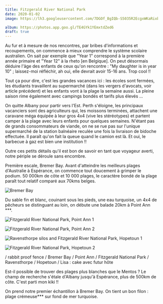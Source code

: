 ```yaml
---
title: Fitzgerald River National Park
date: 2020-01-02
image: https://lh3.googleusercontent.com/7DGOf_BgIQb-S5035R2EcgxWKaRixb_P1CHtzubxGT_9-he1w_pD6F8iZGyfkcZDjoLhwjljImpdhcA6VT8yqq9xwkoGXMQexJ86LYu4WQ5w_UpNU7NZJLUq4BmDbOQvqHKeGNFNX2c

album: https://photos.app.goo.gl/TE4GYk1YEmxtdZed6
draft: true
---
```


Au fur et à mesure de nos rencontres, par bribes d'informations et recoupements, on commence à mieux comprendre le système scolaire australien. On sait par exemple que "Year 1" correspond à la première année primaire et "Year 12" à la rheto [en Belgique]. On peut désormais déduire l'âge des enfants de ceux qu'on rencontre : "My daughter is in year 10" ; laissez-moi réfléchir, ah oui, elle devrait avoir 15-16 ans. Trop cool !!

Tout ça pour dire, c'est les grandes vacances ici : les écoles sont fermées, les étudiants travaillent au supermarché (dans les vergers d'avocats, voir article précédent) et les enfants vont à la plage la semaine aussi. La pleine saison rime également avec campings bondés et tarifs plus élevés ...

On quitte Albany pour partir vers l'Est. Perth s'éloigne, les principaux vacanciers sont des agriculteurs qui, les moissons terminées, attachent une caravane méga équipée à leur gros 4x4 (vive les stéréotypes) et partent camper à la plage avec leurs enfants pour quelques semaines. N'étant pas de grands consommateurs de viande, on ne se rue pas sur l'unique supermarché de la station balnéaire reculée une fois la livraison de bidoche effectuée. Il paraît qu'on fait la queue quand le camion est là. Et oui, le barbecue à gaz est bien une institution !!

Outre ces petits détails qu'il est bon de savoir en tant que voyageur averti, notre périple se déroule sans encombre.

Première escale, Bremer Bay. Avant d'atteindre les meilleurs plages d'Australie à Espérance, on commence tout doucement à grimper le podium. 50 000km de côte et 10 000 plages, le caractère bondé de la plage paraît tout relatif comparé aux 70kms belges. 

![Bremer Bay](https://lh3.googleusercontent.com/a3osXlh3PUSkKx6h0puzc6dAJ2GmAgLuJXTSRjmhkuS4jpt3WhVNn3N1o-bnIXijWUVbesHJZuUTy-UI84kgFh5C8QqNJHyqGnszJu6SDSidb_IixpgRuEWTMlHYSo3UQXx4wmvq388)

Du sable fin et blanc, couinant sous les pieds, une eau turquoise, un 4x4 de pêcheurs se distinguant au loin, on débute une balade 20km à Point Ann ***.

![Fitzgerald River National Park, Point Ann 1](https://lh3.googleusercontent.com/Q-zKNyDByH1RCQwC9SDxIFZM6WQFs_yzDgwTm7lVTtT2Gjp4YuMows-KxNLIb1KQwMWwCKoOyD2lZGspp7oyOCQJU75OWmu6XMXQHJVPIprh-Rm-NV-wvPrlNWi5w14kuYG55ev-HW4)

![Fitzgerald River National Park, Point Ann 2](https://lh3.googleusercontent.com/onpzuyYTGbnjhKVWTSxJZph3Yn9ut2OdVF7p8umRmnj75MQDmKrKtpigW_xYTwFu4396HtVe7N8UnmmF1abgUlf1LSg49jWrTSmXlvY8r0pzXHwuMfppRtCwhULPU47STsigFoOtetw)

![Ravensthorpe silos and Fitzgerald River National Park, Hopetoun 1](https://lh3.googleusercontent.com/8PHy7AaXYKef3sR591xczLS2uyaiKRWNNqff-ke9KRjzhSew9ISSYVmwAvwJrd26CA4EKdzxSchtWexySQQ0gxmQk9ASUakcH_xA0L12bleo-82miUIZ_FesTW9YdkK5xOR_icl8FdA)

![Fitzgerald River National Park, Hopetoun 2](https://lh3.googleusercontent.com/i6I6wGvp-aDiknCgNO-SO4eHwExRftNSTH9kZVkuXNhjIylEnD8mbAmUH_qio8F2PB8nwKeFvRFUmRI4qd2TN-BB87LHf-1a1OPv5xCiWRk7NioLSlSAcddn1FJG0FyM1KRbHU_YxWA)

/ rabbit proof fence
/ Bremer Bay
/ Point Ann
/ Fitzgerald National Park
/ Ravensthorpe
/ Hopetoun
/ Lisa : cake avec futur hôte


Est-il possible de trouver des plages plus blanches que le Mentos ? Le champ de recherche s'étale d'Albany jusqu'à Espérance, plus de 500km de côte. C'est parti mon kiki !! 

On prend notre premier échantillon à Bremer Bay. On tient un bon filon : plage crémeuse*** sur fond de mer turquoise. 
